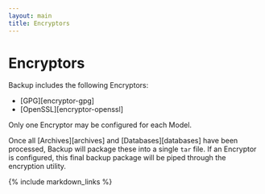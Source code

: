 ```yaml
---
layout: main
title: Encryptors
---
```


Encryptors
==========

Backup includes the following Encryptors:

- [GPG][encryptor-gpg]
- [OpenSSL][encryptor-openssl]

Only one Encryptor may be configured for each Model.

Once all [Archives][archives] and [Databases][databases] have been processed, Backup will package these into a single
`tar` file. If an Encryptor is configured, this final backup package will be piped through the encryption utility.



{% include markdown_links %}
